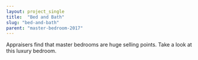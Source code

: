 ```yaml
---
layout: project_single
title:  "Bed and Bath"
slug: "bed-and-bath"
parent: "master-bedroom-2017"
---
```

Appraisers find that master bedrooms are huge selling points. Take a look at this luxury bedroom.